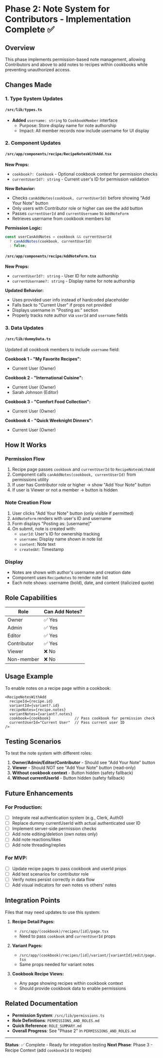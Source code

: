 # Phase 2: Note System for Contributors - Implementation Complete ✅

## Overview
This phase implements permission-based note management, allowing Contributors and above to add notes to recipes within cookbooks while preventing unauthorized access.

## Changes Made

### 1. Type System Updates

#### `/src/lib/types.ts`
- **Added** `username: string` to `CookbookMember` interface
  - Purpose: Store display name for note authorship
  - Impact: All member records now include username for UI display

### 2. Component Updates

#### `/src/app/components/recipe/RecipeNotesWithAdd.tsx`
**New Props:**
- `cookbook?: Cookbook` - Optional cookbook context for permission checks
- `currentUserId?: string` - Current user's ID for permission validation

**New Behavior:**
- Checks `canAddNotes(cookbook, currentUserId)` before showing "Add Your Note" button
- Only users with Contributor role or higher can see the add button
- Passes `currentUserId` and `currentUsername` to `AddNoteForm`
- Retrieves username from cookbook members list

**Permission Logic:**
```typescript
const userCanAddNotes = cookbook && currentUserId 
  ? canAddNotes(cookbook, currentUserId)
  : false;
```

#### `/src/app/components/recipe/AddNoteForm.tsx`
**New Props:**
- `currentUserId?: string` - User ID for note authorship
- `currentUsername?: string` - Display name for note authorship

**Updated Behavior:**
- Uses provided user info instead of hardcoded placeholder
- Falls back to "Current User" if props not provided
- Displays username in "Posting as:" section
- Properly tracks note author via `userId` and `username` fields

### 3. Data Updates

#### `/src/lib/dummyData.ts`
Updated all cookbook members to include `username` field:

**Cookbook 1 - "My Favorite Recipes":**
- Current User (Owner)

**Cookbook 2 - "International Cuisine":**
- Current User (Owner)
- Sarah Johnson (Editor)

**Cookbook 3 - "Comfort Food Collection":**
- Current User (Owner)

**Cookbook 4 - "Quick Weeknight Dinners":**
- Current User (Owner)

## How It Works

### Permission Flow
1. Recipe page passes `cookbook` and `currentUserId` to `RecipeNotesWithAdd`
2. Component calls `canAddNotes(cookbook, currentUserId)` from permissions utility
3. If user has Contributor role or higher → show "Add Your Note" button
4. If user is Viewer or not a member → button is hidden

### Note Creation Flow
1. User clicks "Add Your Note" button (only visible if permitted)
2. `AddNoteForm` renders with user's ID and username
3. Form displays "Posting as: [username]"
4. On submit, note is created with:
   - `userId`: User's ID for ownership tracking
   - `username`: Display name shown in note list
   - `content`: Note text
   - `createdAt`: Timestamp

### Display
- Notes are shown with author's username and creation date
- Component uses `RecipeNotes` to render note list
- Each note shows: username (bold), date, and content (italicized quote)

## Role Capabilities

| Role | Can Add Notes? |
|------|---------------|
| Owner | ✅ Yes |
| Admin | ✅ Yes |
| Editor | ✅ Yes |
| Contributor | ✅ Yes |
| Viewer | ❌ No |
| Non-member | ❌ No |

## Usage Example

To enable notes on a recipe page within a cookbook:

```tsx
<RecipeNotesWithAdd
  recipeId={recipe.id}
  variantId={variant?.id}
  recipeNotes={recipe.notes}
  variantNotes={variant?.notes}
  cookbook={cookbook}           // Pass cookbook for permission check
  currentUserId="Current User"  // Pass current user ID
/>
```

## Testing Scenarios

To test the note system with different roles:

1. **Owner/Admin/Editor/Contributor** - Should see "Add Your Note" button
2. **Viewer** - Should NOT see "Add Your Note" button (read-only)
3. **Without cookbook context** - Button hidden (safety fallback)
4. **Without currentUserId** - Button hidden (safety fallback)

## Future Enhancements

### For Production:
- [ ] Integrate real authentication system (e.g., Clerk, Auth0)
- [ ] Replace dummy currentUserId with actual authenticated user ID
- [ ] Implement server-side permission checks
- [ ] Add note editing/deletion (own notes only)
- [ ] Add note reactions/likes
- [ ] Add note threading/replies

### For MVP:
- [ ] Update recipe pages to pass cookbook and userId props
- [ ] Add test scenarios for contributor role
- [ ] Verify notes persist correctly in data flow
- [ ] Add visual indicators for own notes vs others' notes

## Integration Points

Files that may need updates to use this system:

1. **Recipe Detail Pages:**
   - `/src/app/(cookbook)/recipes/[id]/page.tsx`
   - Need to pass `cookbook` and `currentUserId` props

2. **Variant Pages:**
   - `/src/app/(cookbook)/recipes/[id]/variant/[variantId]/edit/page.tsx`
   - Same props needed for variant notes

3. **Cookbook Recipe Views:**
   - Any page showing recipes within cookbook context
   - Should provide cookbook data to enable permissions

## Related Documentation

- **Permission System**: `/src/lib/permissions.ts`
- **Role Definitions**: `PERMISSIONS_AND_ROLES.md`
- **Quick Reference**: `ROLE_SUMMARY.md`
- **Overall Progress**: See "Phase 2" in `PERMISSIONS_AND_ROLES.md`

---

**Status**: ✅ Complete - Ready for integration testing
**Next Phase**: Phase 3 - Recipe Context (add `cookbookId` to recipes)
